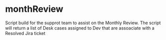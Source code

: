 # monthReview
Script build for the supprot team to assist on the Monthly Review. 
The script will return a list of Desk cases assigned to Dev that are assoaciate with a Resolved Jira ticket 
